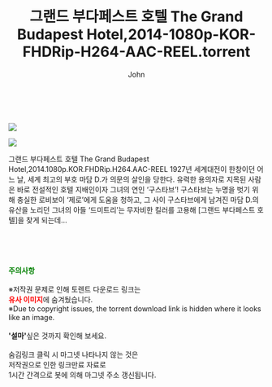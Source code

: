 ﻿---
layout: post
title:  "    그랜드 부다페스트 호텔 The Grand Budapest Hotel,2014-1080p-KOR-FHDRip-H264-AAC-REEL.torrent"
author: John
categories: [ 영화 ]
tags: [  ]
image: https://torrentrj54.com/uploadfile/full/56c0e19f622a0d703af1afb2e09d13439681f56f.jpg"/></p><p><img src="https://torrentrj54.com/uploadfile/full/9487a5035a3086b4ff64f9790de707cb4d57e207.jpg 
description: "    그랜드 부다페스트 호텔 The Grand Budapest Hotel,2014-1080p-KOR-FHDRip-H264-AAC-REEL torrent 정보 공유"
toc: true
toc_sticky: true
---

<br>
<p><img src="https://torrentrj54.com/uploadfile/full/56c0e19f622a0d703af1afb2e09d13439681f56f.jpg"/></p><p><img src="https://torrentrj54.com/uploadfile/full/9487a5035a3086b4ff64f9790de707cb4d57e207.jpg"/></p>
 그랜드 부다페스트 호텔 The Grand Budapest Hotel,2014.1080p.KOR.FHDRip.H264.AAC-REEL 1927년 세계대전이 한창이던 어느 날, 세계 최고의 부호 마담 D.가 의문의 살인을 당한다. 유력한 용의자로 지목된 사람은 바로 전설적인 호텔 지배인이자 그녀의 연인 ‘구스타브’! 구스타브는 누명을 벗기 위해 충실한 로비보이 ‘제로’에게 도움을 청하고, 그 사이 구스타브에게 남겨진 마담 D.의 유산을 노리던 그녀의 아들 ‘드미트리’는 무자비한 킬러를 고용해 [그랜드 부다페스트 호텔]을 찾게 되는데… 
    
<br><br><br>
<p data-ke-size="size16"><b><span style="color: green;">주의사항</span></b><br /><br />※저작권 문제로 인해 토렌트 다운로드 링크는<br /><b><span style="color: red;">유사 이미지</span></b>에 숨겨뒀습니다.<br />※Due to copyright issues, the torrent download link is hidden where it looks like an image.<br /><br /><b>'설마'</b>싶은 것까지 확인해 보세요.<br /><br />숨김링크 클릭 시 마그넷 나타나지 않는 것은<br />저작권으로 인한 링크만료 자료로<br />1시간 간격으로 봇에 의해 마그넷 주소 갱신됩니다.</p>

